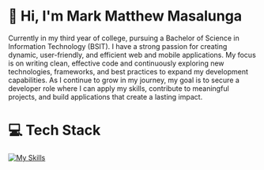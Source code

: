 # 👋 Hi, I'm Mark Matthew Masalunga

Currently in my third year of college, pursuing a Bachelor of Science in Information Technology (BSIT). I have a strong passion for creating dynamic, user-friendly, and efficient web and mobile applications. My focus is on writing clean, effective code and continuously exploring new technologies, frameworks, and best practices to expand my development capabilities. As I continue to grow in my journey, my goal is to secure a developer role where I can apply my skills, contribute to meaningful projects, and build applications that create a lasting impact. 

# 💻 Tech Stack

[![My Skills](https://skillicons.dev/icons?i=javascript,react,bootstrap,tailwind,php,nodejs,mysql,mongodb)](https://skillicons.dev)
